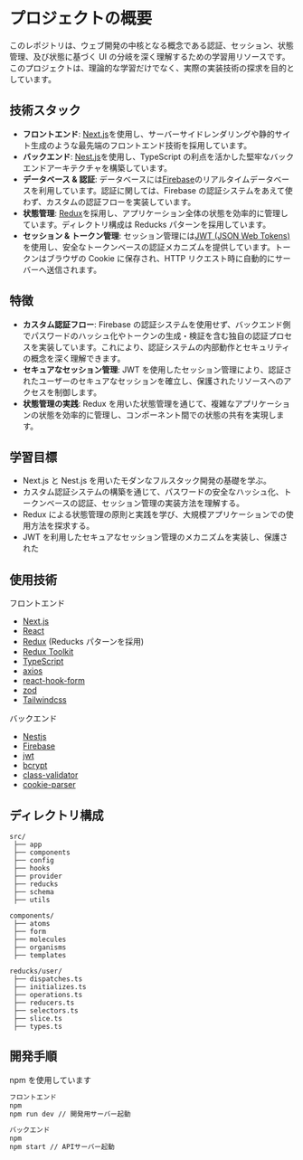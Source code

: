 # プロジェクトの概要

このレポジトリは、ウェブ開発の中核となる概念である認証、セッション、状態管理、及び状態に基づく UI の分岐を深く理解するための学習用リソースです。このプロジェクトは、理論的な学習だけでなく、実際の実装技術の探求を目的としています。

## 技術スタック

- **フロントエンド**: [Next.js](https://nextjs.org/)を使用し、サーバーサイドレンダリングや静的サイト生成のような最先端のフロントエンド技術を採用しています。
- **バックエンド**: [Nest.js](https://nestjs.com/)を使用し、TypeScript の利点を活かした堅牢なバックエンドアーキテクチャを構築しています。
- **データベース & 認証**: データベースには[Firebase](https://firebase.google.com/)のリアルタイムデータベースを利用しています。認証に関しては、Firebase の認証システムをあえて使わず、カスタムの認証フローを実装しています。
- **状態管理**: [Redux](https://redux.js.org/)を採用し、アプリケーション全体の状態を効率的に管理しています。ディレクトリ構成は Reducks パターンを採用しています。
- **セッション & トークン管理**: セッション管理には[JWT (JSON Web Tokens)](https://jwt.io/)を使用し、安全なトークンベースの認証メカニズムを提供しています。トークンはブラウザの Cookie に保存され、HTTP リクエスト時に自動的にサーバーへ送信されます。

## 特徴

- **カスタム認証フロー**: Firebase の認証システムを使用せず、バックエンド側でパスワードのハッシュ化やトークンの生成・検証を含む独自の認証プロセスを実装しています。これにより、認証システムの内部動作とセキュリティの概念を深く理解できます。
- **セキュアなセッション管理**: JWT を使用したセッション管理により、認証されたユーザーのセキュアなセッションを確立し、保護されたリソースへのアクセスを制御します。
- **状態管理の実践**: Redux を用いた状態管理を通じて、複雑なアプリケーションの状態を効率的に管理し、コンポーネント間での状態の共有を実現します。

## 学習目標

- Next.js と Nest.js を用いたモダンなフルスタック開発の基礎を学ぶ。
- カスタム認証システムの構築を通じて、パスワードの安全なハッシュ化、トークンベースの認証、セッション管理の実装方法を理解する。
- Redux による状態管理の原則と実践を学び、大規模アプリケーションでの使用方法を探求する。
- JWT を利用したセキュアなセッション管理のメカニズムを実装し、保護された

## 使用技術

フロントエンド

- [Next.js](https://nextjs.org/)
- [React](https://ja.react.dev/)
- [Redux](https://redux.js.org/) (Reducks パターンを採用)
- [Redux Toolkit](https://redux-toolkit.js.org/)
- [TypeScript](https://www.typescriptlang.org/)
- [axios](https://axios-http.com/)
- [react-hook-form](https://react-hook-form.com/)
- [zod](https://zod.dev/)
- [Tailwindcss](https://tailwindcss.com/)

バックエンド

- [Nestjs](https://nestjs.com/)
- [Firebase](https://firebase.google.com/)
- [jwt](https://jwt.io/)
- [bcrypt](https://github.com/kelektiv/node.bcrypt.js)
- [class-validator](https://github.com/typestack/class-validator)
- [cookie-parser](https://github.com/expressjs/cookie-parser)

## ディレクトリ構成

```
src/
 ├── app
 ├── components
 ├── config
 ├── hooks
 ├── provider
 ├── reducks
 ├── schema
 ├── utils

components/
 ├── atoms
 ├── form
 ├── molecules
 ├── organisms
 ├── templates

reducks/user/
 ├── dispatches.ts
 ├── initializes.ts
 ├── operations.ts
 ├── reducers.ts
 ├── selectors.ts
 ├── slice.ts
 ├── types.ts
```

## 開発手順

npm を使用しています

```bash
フロントエンド
npm
npm run dev // 開発用サーバー起動

バックエンド
npm
npm start // APIサーバー起動
```
